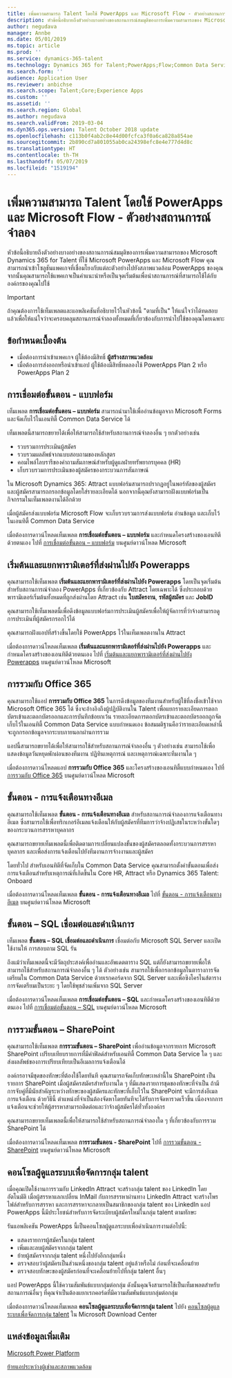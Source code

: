 ```yaml
---
title: เพิ่มความสามารถ Talent โดยใช้ PowerApps และ Microsoft Flow - ตัวอย่างสถานการณ์จำลอง
description: หัวข้อนี้อธิบายถึงตัวอย่างบางอย่างของสถานการณ์สมมุติของการเพิ่มความสามารถของ Microsoft Dynamics 365 for Talent ที่ใช้ Microsoft PowerApps และ Microsoft Flow
author: negudava
manager: Annbe
ms.date: 05/01/2019
ms.topic: article
ms.prod: ''
ms.service: dynamics-365-talent
ms.technology: Dynamics 365 for Talent;PowerApps;Flow;Common Data Service
ms.search.form: ''
audience: Application User
ms.reviewer: anbichse
ms.search.scope: Talent;Core;Experience Apps
ms.custom: ''
ms.assetid: ''
ms.search.region: Global
ms.author: negudava
ms.search.validFrom: 2019-03-04
ms.dyn365.ops.version: Talent October 2018 update
ms.openlocfilehash: c113b0f4ab2c8e44d00fcfca3f0a6ca828a854ae
ms.sourcegitcommit: 2b890cd7a801055ab0ca24398efc8e4e777d4d8c
ms.translationtype: HT
ms.contentlocale: th-TH
ms.lasthandoff: 05/07/2019
ms.locfileid: "1519194"
---
```

# <a name="extend-talent-by-using-powerapps-and-microsoft-flow---example-scenarios"></a>เพิ่มความสามารถ Talent โดยใช้ PowerApps และ Microsoft Flow - ตัวอย่างสถานการณ์จำลอง

หัวข้อนี้อธิบายถึงตัวอย่างบางอย่างของสถานการณ์สมมุติของการเพิ่มความสามารถของ Microsoft Dynamics 365 for Talent ที่ใช้ Microsoft PowerApps และ Microsoft Flow คุณสามารถนำเข้าโซลูชันแพคเกจที่เชื่อมโยงกับแต่ละตัวอย่างไปยังสภาพแวดล้อม PowerApps ของคุณ จากนั้นคุณสามารถใช้แพคเกจเป็นคำแนะนำหรือเป็นจุดเริ่มต้นเพื่อนำสถานการณ์ที่สามารถใช้ได้กับองค์กรของคุณไปใช้

> [!IMPORTANT]
> ถ้าคุณต้องการใช้เท็มเพลตและแอพลิเคชันที่อธิบายไว้ในหัวข้อนี้ "ตามที่เป็น" ให้แน่ใจว่าได้ทดสอบแล้วเพื่อให้แน่ใจว่าจะครอบคลุมสถานการณ์จำลองทั้งหมดที่เกี่ยวข้องกับการนำไปใช้ของคุณโดยเฉพาะ


## <a name="prerequisites"></a>ข้อกำหนดเบื้องต้น

- เมื่อต้องการนำเข้าแพคเกจ ผู้ใช้ต้องมีสิทธิ์ **ผู้สร้างสภาพแวดล้อม**
- เมื่อต้องการส่งออกหรือนำเข้าแอป ผู้ใช้ต้องมีสิทธิ์ทดลองใช้ PowerApps Plan 2 หรือ PowerApps Plan 2

## <a name="flow--form-connect"></a>การเชื่อมต่อขั้นตอน - แบบฟอร์ม

เท็มเพลต **การเชื่อมต่อขั้นตอน – แบบฟอร์ม** สามารถนำมาใช้เพื่ออ่านข้อมูลจาก Microsoft Forms และจัดเก็บไว้ในเอนทิตี้ Common Data Service ได้

เท็มเพลตนี้สามารถขยายได้เพื่อให้สามารถใช้สำหรับสถานการณ์จำลองอื่น ๆ ยกตัวอย่างเช่น

- รวบรวมการประเมินผู้สมัคร
- รวบรวมผลลัพธ์จากแบบสอบถามของหลักสูตร
- คอมไพล์ไลบรารีของคำถามสัมภาษณ์สำหรับผู้ดูแลฝ่ายทรัพยากรบุคคล (HR)
- เก็บรวบรวมการประเมินของผู้สมัครของกระบวนการสัมภาษณ์

ใน Microsoft Dynamics 365: Attract แบบฟอร์มสามารถปรากฏอยู่ในพอร์ทัลของผู้สมัคร และผู้สมัครสามารถกรอกข้อมูลโดยใส่รายละเอียดได้ นอกจากนี้คุณยังสามารถฝังแบบฟอร์มเป็นกิจกรรมในเท็มเพลตงานได้อีกด้วย

เมื่อผู้สมัครส่งแบบฟอร์ม Microsoft Flow จะเก็บรวบรวมการส่งแบบฟอร์ม อ่านข้อมูล และเก็บไว้ในเอนทิตี้ Common Data Service

เมื่อต้องการดาวน์โหลดเท็มเพลต **การเชื่อมต่อขั้นตอน – แบบฟอร์ม** และกำหนดโครงสร้างของเอนทิตีด้วยตนเอง ไปที่ [การเชื่อมต่อขั้นตอน – แบบฟอร์ม](https://go.microsoft.com/fwlink/?linkid=2081988) บนศูนย์ดาวน์โหลด Microsoft

## <a name="initiate-and-extract-parameters-passed-to-powerapps"></a>เริ่มต้นและแยกพารามิเตอร์ที่ส่งผ่านไปยัง Powerapps

คุณสามารถใช้เท็มเพลต **เริ่มต้นและแยกพารามิเตอร์ที่ส่งผ่านไปยัง Powerapps** โดยเป็นจุดเริ่มต้นสำหรับสถานการณ์จำลอง PowerApps ที่เกี่ยวข้องกับ Attract โดยเฉพาะได้ ซึ่งประกอบด้วยพารามิเตอร์เริ่มต้นทั้งหมดที่ถูกส่งผ่านโดย Attract เช่น **ใบสมัครงาน**, **รหัสผู้สมัคร** และ **JobID**

คุณสามารถใช้เท็มเพลตนี้เพื่อดึงข้อมูลแบบฟอร์มการประเมินผู้สมัครเพื่อให้ผู้จัดการที่ว่าจ้างสามารถดูการประเมินที่ผู้สมัครกรอกไว้ได้

คุณสามารถฝังแอปที่สร้างขึ้นโดยใช้ PowerApps ไว้ในเท็มเพลตงานใน Attract

เมื่อต้องการดาวน์โหลดเท็มเพลต **เริ่มต้นและแยกพารามิเตอร์ที่ส่งผ่านไปยัง Powerapps** และกำหนดโครงสร้างของเอนทิตีด้วยตนเอง ไปที่ [เริ่มต้นและแยกพารามิเตอร์ที่ส่งผ่านไปยัง Powerapps](https://go.microsoft.com/fwlink/?linkid=2081991) บนศูนย์ดาวน์โหลด Microsoft

## <a name="integration-with-office-365"></a>การรวมกับ Office 365

คุณสามารถใช้แอป **การรวมกับ Office 365** ในการดึงข้อมูลของทีมงานสำหรับผู้ใช้ที่ลงชื่อเข้าใช้จาก Microsoft Office 365 ได้ ซึ่งจะอ้างอิงถึงผู้ปฏิบัติงานใน Talent เพื่อแยกรายละเอียดการตอกบัตรเข้าและตอกบัตรออกและการบันทึกข้อยกเว้น รายละเอียดการตอกบัตรเข้าและตอกบัตรออกถูกจัดเก็บไว้ในเอนทิตี้ Common Data Service แบบกำหนดเอง ข้อสมมติฐานคือว่ารายละเอียดเหล่านี้จะถูกกรอกข้อมูลจากระบบภายนอกผ่านการรวม

แอปนี้สามารถขยายได้เพื่อให้สามารถใช้สำหรับสถานการณ์จำลองอื่น ๆ ตัวอย่างเช่น สามารถใช้เพื่อแสดงข้อมูลวันหยุดพักผ่อนของทีมงาน ปฏิทินเหตุการณ์ และเหตุการณ์เฉพาะทีมงานใด ๆ

เมื่อต้องการดาวน์โหลดแอป **การรวมกับ Office 365** และโครงสร้างของเอนทิตี้แบบกำหนดเอง ไปที่ [การรวมกับ Office 365](https://go.microsoft.com/fwlink/?linkid=2081787) บนศูนย์ดาวน์โหลด Microsoft

## <a name="flow--email-notification"></a>ขั้นตอน - การแจ้งเตือนทางอีเมล

คุณสามารถใช้เท็มเพลต **ขั้นตอน - การแจ้งเตือนทางอีเมล** สำหรับสถานการณ์จำลองการแจ้งเตือนทางอีเมล ซึ่งสามารถใช้เพื่อทริกเกอร์อีเมลแจ้งเตือนให้กับผู้สมัครที่ทีมการว่าจ้างปฏิเสธในระหว่างขั้นใดๆ ของกระบวนการสรรหาบุคลากร

คุณสามารถขยายเท็มเพลตนี้เพื่อติดตามการเปลี่ยนแปลงขั้นของผู้สมัครตลอดทั้งกระบวนการสรรหาบุคลากร และเพื่อส่งการแจ้งเตือนไปยังทีมงานการจ้างงานและผู้สมัคร

โดยทั่วไป สำหรับเอนทิตีที่จัดเก็บใน Common Data Service คุณสามารถตั้งค่าขั้นตอนเพื่อส่งการแจ้งเตือนสำหรับเหตุการณ์ที่เกิดขึ้นใน Core HR, Attract หรือ Dynamics 365 Talent: Onboard

เมื่อต้องการดาวน์โหลดเท็มเพลต **ขั้นตอน - การแจ้งเตือนทางอีเมล** ไปที่ [ขั้นตอน - การแจ้งเตือนทางอีเมล](https://go.microsoft.com/fwlink/?linkid=2082103) บนศูนย์ดาวน์โหลด Microsoft

## <a name="flow--sql-connect-and-execute"></a>ขั้นตอน – SQL เชื่อมต่อและดำเนินการ

เท็มเพลต **ขั้นตอน – SQL เชื่อมต่อและดำเนินการ** เชื่อมต่อกับ Microsoft SQL Server และเปิดใช้งานให้ การสอบถาม SQL รัน

ถึงแม้ว่าเท็มเพลตนี้จะมีวัตถุประสงค์เพื่ออ่านและอัพเดตตาราง SQL แต่ก็ยังสามารถขยายเพื่อให้สามารถใช้สำหรับสถานการณ์จำลองอื่น ๆ ได้ ตัวอย่างเช่น สามารถใช้เพื่อกรอกข้อมูลในตารางการจัดเตรียมใน Common Data Service ด้วยเรกคอร์ดจาก SQL Server และเพื่อซิงโครไนส์ตารางการจัดเตรียมเป็นระยะ ๆ โดยใช้พุชส่วนเพิ่มจาก SQL Server

เมื่อต้องการดาวน์โหลดเท็มเพลต **การเชื่อมต่อขั้นตอน – SQL** และกำหนดโครงสร้างของเอนทิตีด้วยตนเอง ไปที่ [การเชื่อมต่อขั้นตอน – SQL](https://go.microsoft.com/fwlink/?linkid=2081789) บนศูนย์ดาวน์โหลด Microsoft

## <a name="flow--sharepoint-integration"></a>การรวมขั้นตอน – SharePoint

คุณสามารถใช้เท็มเพลต **การรวมขั้นตอน – SharePoint** เพื่ออ่านข้อมูลจากรายการ Microsoft SharePoint เปรียบเทียบรายการที่มีค่าฟิลด์สำหรับเอนทิตี้ Common Data Service ใด ๆ และส่งผลลัพธ์ของการเปรียบเทียบเป็นอีเมลการแจ้งเตือนได้ 

องค์กรอาจมีชุดของทักษะที่ต้องใช้โดยทันที คุณสามารถจัดเก็บทักษะเหล่านี้ใน SharePoint เป็นรายการ SharePoint เมื่อผู้สมัครสมัครสำหรับงานใด ๆ ที่มีแสดงรายการชุดของทักษะที่จำเป็น ถ้ามีการจับคู่ที่มีนัยสำคัญระหว่างทักษะของผู้สมัครและทักษะที่เก็บไว้ใน SharePoint จะมีการส่งอีเมลการแจ้งเตือน ด้วยวิธีนี้ ตำแหน่งที่จำเป็นต้องจัดหาโดยทันทีจะได้รับการจัดหารวดเร็วขึ้น เนื่องจากการแจ้งเตือนจะช่วยให้ผู้สรรหาสามารถติดต่อและว่าจ้างผู้สมัครได้ทั่วทั้งองค์กร

คุณสามารถขยายเท็มเพลตนี้เพื่อให้สามารถใช้สำหรับสถานการณ์จำลองใด ๆ ที่เกี่ยวข้องกับการรวม SharePoint ได้

เมื่อต้องการดาวน์โหลดเท็มเพลต **การรวมขั้นตอน - SharePoint** ไปที่ [การรวมขั้นตอน - SharePoint](https://go.microsoft.com/fwlink/?linkid=2082109) บนศูนย์ดาวน์โหลด Microsoft

## <a name="admin-console-to-manage-talent-pools"></a>คอนโซลผู้ดูแลระบบเพื่อจัดการกลุ่ม talent

เมื่อคุณเปิดใช้งานการรวมกับ LinkedIn Attract จะสร้างกลุ่ม talent ของ LinkedIn โดยอัตโนมัติ เมื่อผู้สรรหาแลกเปลี่ยน InMail กับการสรรหาผ่านทาง LinkedIn Attract จะสร้างโพรไฟล์สำหรับการสรรหา และการสรรหาจะกลายเป็นสมาชิกของกลุ่ม talent ของ LinkedIn แอป PowerApps นี้มีประโยชน์สำหรับการจัดระเบียบผู้สมัครใหม่ในกลุ่ม talent ตามทักษะ

รันแอพลิเคชัน PowerApps นี้เป็นคอนโซลผู้ดูแลระบบเพื่อดำเนินการงานต่อไปนี้:

- แสดงรายการผู้สมัครในกลุ่ม talent
- เพิ่มและลบผู้สมัครจากกลุ่ม talent
- ย้ายผู้สมัครจากกลุ่ม talent หนึ่งไปยังอีกกลุ่มหนึ่ง
- ตรวจสอบว่าผู้สมัครเป็นส่วนหนึ่งของกลุ่ม talent อยู่แล้วหรือไม่ ก่อนที่จะเคลื่อนย้าย
- ตรวจสอบทักษะของผู้สมัครก่อนที่จะเคลื่อนย้ายไปที่กลุ่ม talent อื่นๆ

แอป PowerApps นี้ใช้ความสัมพันธ์แบบกลุ่มต่อกลุ่ม ดังนั้นคุณจึงสามารถใช้เป็นเท็มเพลตสำหรับสถานการณ์อื่นๆ ที่คุณจำเป็นต้องแยกเรกคอร์ดที่มีความสัมพันธ์แบบกลุ่มต่อกลุ่ม

เมื่อต้องการดาวน์โหลดเท็มเพลต **คอนโซลผู้ดูแลระบบเพื่อจัดการกลุ่ม talent** ไปยัง [คอนโซลผู้ดูแลระบบเพื่อจัดการกลุ่ม talent](http://www.microsoft.com/downloads/details.aspx?FamilyID=780a5eee-0e2a-4159-9a83-009f9ccdc469) ใน Microsoft Download Center

## <a name="additional-resources"></a>แหล่งข้อมูลเพิ่มเติม

[Microsoft Power Platform](https://docs.microsoft.com/power-platform/admin/admin-documentation)

[ย้ายแอประหว่างผู้เช่าและสภาพแวดล้อม](https://docs.microsoft.com/en-us/power-platform/admin/environment-and-tenant-migration)
